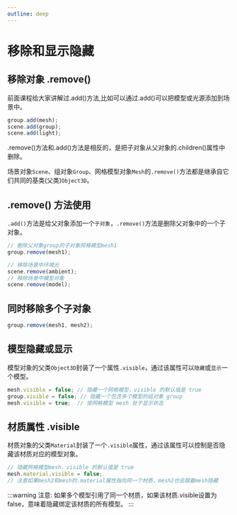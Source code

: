 ```yaml
---
outline: deep
---
```


# 移除和显示隐藏

## 移除对象 .remove()

前面课程给大家讲解过.add()方法,比如可以通过.add()可以把模型或光源添加到场景中。

```js
group.add(mesh);
scene.add(group);
scene.add(light);
```

.remove()方法和.add()方法是相反的，是把子对象从父对象的.children()属性中删除。

场景对象`Scene`、组对象`Group`、网格模型对象`Mesh`的`.remove()`方法都是继承自它们共同的基类(父类)`Object3D`。

## .remove() 方法使用

`.add()`方法是给父对象添加一个`子对象`，`.remove()`方法是删除父对象中的一个子对象。

```js
// 删除父对象group的子对象网格模型mesh1
group.remove(mesh1);

// 移除场景中环境光
scene.remove(ambient);
// 移除场景中模型对象
scene.remove(model);
```

## 同时移除多个子对象

```js
group.remove(mesh1, mesh2);
```

## 模型隐藏或显示

模型对象的父类`Object3D`封装了一个属性`.visible`，通过该属性可以`隐藏`或`显示`一个模型。

```js
mesh.visible = false; // 隐藏一个网格模型，visible 的默认值是 true
group.visible = false; // 隐藏一个包含多个模型的组对象 group
mesh.visible = true;  // 使网格模型 mesh 处于显示状态
```

## 材质属性 .visible

材质对象的父类`Material`封装了一个`.visible`属性，通过该属性可以控制是否隐藏该材质对应的模型对象。

```js
// 隐藏网格模型mesh，visible 的默认值是 true
mesh.material.visible = false;
// 注意如果mesh2和mesh的.material属性指向同一个材质，mesh2也会跟着mesh隐藏
```

:::warning 注意:
如果多个模型引用了同一个材质，如果该材质.visible设置为false，意味着隐藏绑定该材质的所有模型。
:::

